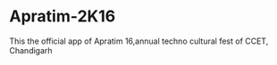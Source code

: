 # Apratim-2K16

This the official app of Apratim 16,annual techno cultural fest of CCET, Chandigarh
